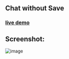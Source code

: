 ## Chat without Save
### [live demo](https://chatwithoutsave.netlify.app)
## Screenshot:
![image](https://github.com/arjuncvinod/wa-chat-without-save/assets/68469520/97aca38b-0626-4bad-abdc-26ccc1e7b702)

